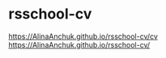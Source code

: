 # rsschool-cv
https://AlinaAnchuk.github.io/rsschool-cv/cv
https://AlinaAnchuk.github.io/rsschool-cv/
